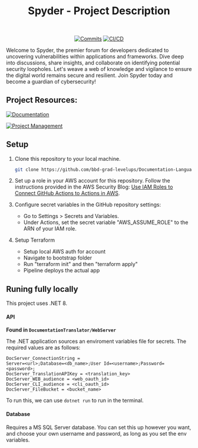 <div align="center">

# Spyder - Project Description

<br>
  
[![Commits](https://img.shields.io/github/commit-activity/w/Spyderware/spyder)](https://github.com/Spyderware/spyder/activity)
[![CI/CD](https://github.com/Spyderware/spyder/actions/workflows/proj-ci-cd.yaml/badge.svg)](https://github.com/Spyderware/spyder/actions)

</div>

Welcome to Spyder, the premier forum for developers dedicated to uncovering vulnerabilities within applications and frameworks. Dive deep into discussions, share insights, and collaborate on identifying potential security loopholes. Let's weave a web of knowledge and vigilance to ensure the digital world remains secure and resilient. Join Spyder today and become a guardian of cybersecurity!

## Project Resources:

[![Documentation](https://img.shields.io/badge/View-Project%20Documentation-blue?style=for-the-badge)](https://rockshopgraduate.atlassian.net/wiki/spaces/SWLC/pages)&ensp;

[![Project Management](https://img.shields.io/badge/View-Project%20Issue%20Board-blue?style=for-the-badge)](https://rockshopgraduate.atlassian.net/jira/software/projects/SWLU/boards/7)&ensp;


## Setup
1. Clone this repository to your local machine. 
   ```bash
   git clone https://github.com/bbd-grad-levelups/Documentation-Language-Translator/
   ```

2. Set up a role in your AWS account for this repository. Follow the instructions provided in the AWS Security Blog: [Use IAM Roles to Connect GitHub Actions to Actions in AWS](https://aws.amazon.com/blogs/security/use-iam-roles-to-connect-github-actions-to-actions-in-aws/).

3. Configure secret variables in the GitHub repository settings:
   - Go to Settings > Secrets and Variables.
   - Under Actions, set the secret variable "AWS_ASSUME_ROLE" to the ARN of your IAM role.

4. Setup Terraform
   - Setup local AWS auth for account
   - Navigate to bootstrap folder
   - Run "terraform init" and then "terraform apply"
   - Pipeline deploys the actual app

## Runing fully locally
This project uses .NET 8.

#### API
**Found in `DocumentationTranslator/WebServer`**

The .NET application sources an enviroment variables file for secrets. The required values are as follows:
```env
DocServer_ConnectionString = 
Server=<url>;Database=<db_name>;User Id=<username>;Password=<password>;
DocServer_TranslationAPIKey = <translation_key>
DocServer_WEB_audience = <web_oauth_id>
DocServer_CLI_audience = <cli_oauth_id>
DocServer_FileBucket = <bucket_name>
```

To run this, we can use `dotnet run` to run in the terminal.

#### Database
Requires a MS SQL Server database. You can set this up however you want, and choose your own username and password, as long as you set the env variables.
